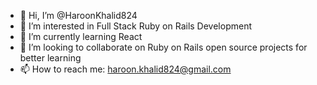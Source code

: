 - 👋 Hi, I’m @HaroonKhalid824
- 👀 I’m interested in Full Stack Ruby on Rails Development
- 🌱 I’m currently learning React
- 💞️ I’m looking to collaborate on Ruby on Rails open source projects for better learning
- 📫 How to reach me: haroon.khalid824@gmail.com

<!---
HaroonKhalid824/HaroonKhalid824 is a ✨ special ✨ repository because its `README.md` (this file) appears on your GitHub profile.
You can click the Preview link to take a look at your changes.
--->
